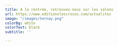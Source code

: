 ```yaml
---
title: A la rentrée, retrouvez-nous sur les salons
url: https://www.editionslescrocos.com/actualites
image: "/images/ternay.png"
colorBg: white
colorText: black
subtitle: ''

---
```

